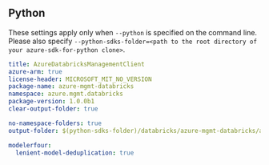## Python

These settings apply only when `--python` is specified on the command line.
Please also specify `--python-sdks-folder=<path to the root directory of your azure-sdk-for-python clone>`.

``` yaml $(python)
title: AzureDatabricksManagementClient
azure-arm: true
license-header: MICROSOFT_MIT_NO_VERSION
package-name: azure-mgmt-databricks
namespace: azure.mgmt.databricks
package-version: 1.0.0b1
clear-output-folder: true
```

``` yaml $(python)
no-namespace-folders: true
output-folder: $(python-sdks-folder)/databricks/azure-mgmt-databricks/azure/mgmt/databricks
```

``` yaml $(python)
modelerfour:
  lenient-model-deduplication: true
```

